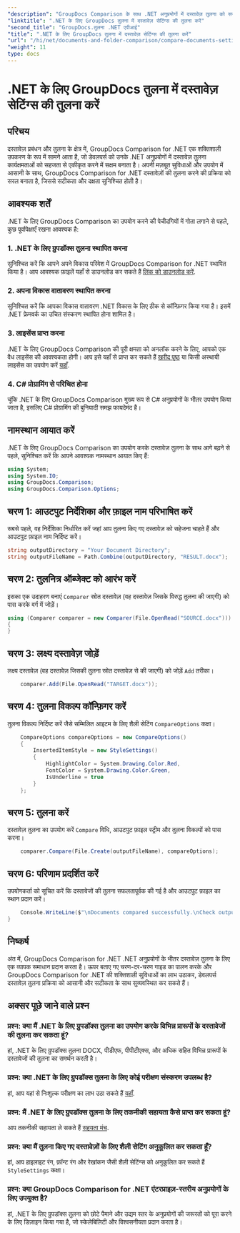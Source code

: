 ```yaml
---
"description": "GroupDocs Comparison के साथ .NET अनुप्रयोगों में दस्तावेज़ तुलना को सरल बनाएं। उन्नत सुविधाओं के साथ आसानी से दस्तावेज़ों की तुलना करें।"
"linktitle": ".NET के लिए GroupDocs तुलना में दस्तावेज़ सेटिंग्स की तुलना करें"
"second_title": "GroupDocs.तुलना .NET एपीआई"
"title": ".NET के लिए GroupDocs तुलना में दस्तावेज़ सेटिंग्स की तुलना करें"
"url": "/hi/net/documents-and-folder-comparison/compare-documents-settings-dotnet/"
"weight": 11
type: docs
---
```

# .NET के लिए GroupDocs तुलना में दस्तावेज़ सेटिंग्स की तुलना करें

## परिचय
दस्तावेज़ प्रबंधन और तुलना के क्षेत्र में, GroupDocs Comparison for .NET एक शक्तिशाली उपकरण के रूप में सामने आता है, जो डेवलपर्स को उनके .NET अनुप्रयोगों में दस्तावेज़ तुलना कार्यक्षमताओं को सहजता से एकीकृत करने में सक्षम बनाता है। अपनी मज़बूत सुविधाओं और उपयोग में आसानी के साथ, GroupDocs Comparison for .NET दस्तावेज़ों की तुलना करने की प्रक्रिया को सरल बनाता है, जिससे सटीकता और दक्षता सुनिश्चित होती है।
## आवश्यक शर्तें
.NET के लिए GroupDocs Comparison का उपयोग करने की पेचीदगियों में गोता लगाने से पहले, कुछ पूर्वापेक्षाएँ रखना आवश्यक है:
### 1. .NET के लिए ग्रुपडॉक्स तुलना स्थापित करना
सुनिश्चित करें कि आपने अपने विकास परिवेश में GroupDocs Comparison for .NET स्थापित किया है। आप आवश्यक फ़ाइलें यहाँ से डाउनलोड कर सकते हैं [लिंक को डाउनलोड करें](https://releases.groupdocs.com/comparison/net/).
### 2. अपना विकास वातावरण स्थापित करना
सुनिश्चित करें कि आपका विकास वातावरण .NET विकास के लिए ठीक से कॉन्फ़िगर किया गया है। इसमें .NET फ्रेमवर्क का उचित संस्करण स्थापित होना शामिल है।
### 3. लाइसेंस प्राप्त करना
.NET के लिए GroupDocs Comparison की पूरी क्षमता को अनलॉक करने के लिए, आपको एक वैध लाइसेंस की आवश्यकता होगी। आप इसे यहाँ से प्राप्त कर सकते हैं [खरीद पृष्ठ](https://purchase.groupdocs.com/buy) या किसी अस्थायी लाइसेंस का उपयोग करें [यहाँ](https://purchase.groupdocs.com/temporary-license/).
### 4. C# प्रोग्रामिंग से परिचित होना
चूंकि .NET के लिए GroupDocs Comparison मुख्य रूप से C# अनुप्रयोगों के भीतर उपयोग किया जाता है, इसलिए C# प्रोग्रामिंग की बुनियादी समझ फायदेमंद है।

## नामस्थान आयात करें
.NET के लिए GroupDocs Comparison का उपयोग करके दस्तावेज़ तुलना के साथ आगे बढ़ने से पहले, सुनिश्चित करें कि आपने आवश्यक नामस्थान आयात किए हैं:
```csharp
using System;
using System.IO;
using GroupDocs.Comparison;
using GroupDocs.Comparison.Options;
```
## चरण 1: आउटपुट निर्देशिका और फ़ाइल नाम परिभाषित करें
सबसे पहले, वह निर्देशिका निर्धारित करें जहां आप तुलना किए गए दस्तावेज़ को सहेजना चाहते हैं और आउटपुट फ़ाइल नाम निर्दिष्ट करें।
```csharp
string outputDirectory = "Your Document Directory";
string outputFileName = Path.Combine(outputDirectory, "RESULT.docx");
```
## चरण 2: तुलनित्र ऑब्जेक्ट को आरंभ करें
इसका एक उदाहरण बनाएं `Comparer` स्रोत दस्तावेज़ (वह दस्तावेज़ जिसके विरुद्ध तुलना की जाएगी) को पास करके वर्ग में जोड़ें।
```csharp
using (Comparer comparer = new Comparer(File.OpenRead("SOURCE.docx")))
{
}
```
## चरण 3: लक्ष्य दस्तावेज़ जोड़ें
लक्ष्य दस्तावेज़ (वह दस्तावेज़ जिसकी तुलना स्रोत दस्तावेज़ से की जाएगी) को जोड़ें `Add` तरीका।
```csharp
    comparer.Add(File.OpenRead("TARGET.docx"));
```
## चरण 4: तुलना विकल्प कॉन्फ़िगर करें
तुलना विकल्प निर्दिष्ट करें जैसे सम्मिलित आइटम के लिए शैली सेटिंग `CompareOptions` कक्षा।
```csharp
    CompareOptions compareOptions = new CompareOptions()
    {
        InsertedItemStyle = new StyleSettings()
        {
            HighlightColor = System.Drawing.Color.Red,
            FontColor = System.Drawing.Color.Green,
            IsUnderline = true
        }
    };
```
## चरण 5: तुलना करें
दस्तावेज़ तुलना का उपयोग करें `Compare` विधि, आउटपुट फ़ाइल स्ट्रीम और तुलना विकल्पों को पास करना।
```csharp
    comparer.Compare(File.Create(outputFileName), compareOptions);
```
## चरण 6: परिणाम प्रदर्शित करें
उपयोगकर्ता को सूचित करें कि दस्तावेजों की तुलना सफलतापूर्वक की गई है और आउटपुट फ़ाइल का स्थान प्रदान करें।
```csharp
    Console.WriteLine($"\nDocuments compared successfully.\nCheck output in {Directory.GetCurrentDirectory()}.");
}
```

## निष्कर्ष
अंत में, GroupDocs Comparison for .NET .NET अनुप्रयोगों के भीतर दस्तावेज़ तुलना के लिए एक व्यापक समाधान प्रदान करता है। ऊपर बताए गए चरण-दर-चरण गाइड का पालन करके और GroupDocs Comparison for .NET की शक्तिशाली सुविधाओं का लाभ उठाकर, डेवलपर्स दस्तावेज़ तुलना प्रक्रिया को आसानी और सटीकता के साथ सुव्यवस्थित कर सकते हैं।
## अक्सर पूछे जाने वाले प्रश्न
### प्रश्न: क्या मैं .NET के लिए ग्रुपडॉक्स तुलना का उपयोग करके विभिन्न प्रारूपों के दस्तावेजों की तुलना कर सकता हूं?
हां, .NET के लिए ग्रुपडॉक्स तुलना DOCX, पीडीएफ, पीपीटीएक्स, और अधिक सहित विभिन्न प्रारूपों के दस्तावेजों की तुलना का समर्थन करती है।
### प्रश्न: क्या .NET के लिए ग्रुपडॉक्स तुलना के लिए कोई परीक्षण संस्करण उपलब्ध है?
हां, आप यहां से निःशुल्क परीक्षण का लाभ उठा सकते हैं [यहाँ](https://releases.groupdocs.com/).
### प्रश्न: मैं .NET के लिए ग्रुपडॉक्स तुलना के लिए तकनीकी सहायता कैसे प्राप्त कर सकता हूं?
आप तकनीकी सहायता ले सकते हैं [सहयता मंच](https://forum.groupdocs.com/c/comparison/12).
### प्रश्न: क्या मैं तुलना किए गए दस्तावेज़ों के लिए शैली सेटिंग अनुकूलित कर सकता हूँ?
हां, आप हाइलाइट रंग, फ़ॉन्ट रंग और रेखांकन जैसी शैली सेटिंग्स को अनुकूलित कर सकते हैं `StyleSettings` कक्षा।
### प्रश्न: क्या GroupDocs Comparison for .NET एंटरप्राइज़-स्तरीय अनुप्रयोगों के लिए उपयुक्त है?
हां, .NET के लिए ग्रुपडॉक्स तुलना को छोटे पैमाने और उद्यम स्तर के अनुप्रयोगों की जरूरतों को पूरा करने के लिए डिज़ाइन किया गया है, जो स्केलेबिलिटी और विश्वसनीयता प्रदान करता है।